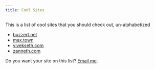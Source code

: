 ```yaml
---
title: Cool Sites
---
```


This is a list of cool sites that you should check out, un-alphabetized

- [buzzert.net](https://buzzert.net)
- [max.town](https://max.town)
- [vivekseth.com](https://vivekseth.com)
- [zanneth.com](http://zanneth.com)

Do you want your site on this list? [Email me](/about).
